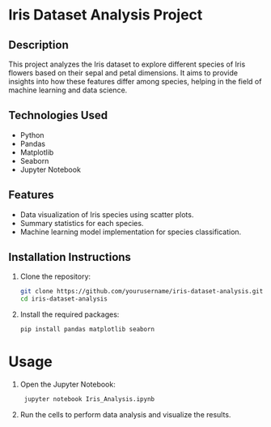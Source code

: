 # Iris Dataset Analysis Project

## Description
This project analyzes the Iris dataset to explore different species of Iris flowers based on their sepal and petal dimensions. It aims to provide insights into how these features differ among species, helping in the field of machine learning and data science.

## Technologies Used
- Python
- Pandas
- Matplotlib
- Seaborn
- Jupyter Notebook

## Features
- Data visualization of Iris species using scatter plots.
- Summary statistics for each species.
- Machine learning model implementation for species classification.

## Installation Instructions
1. Clone the repository:
   ```bash
   git clone https://github.com/yourusername/iris-dataset-analysis.git
   cd iris-dataset-analysis
2. Install the required packages:
   ```bash
   pip install pandas matplotlib seaborn

# Usage

1. Open the Jupyter Notebook:
   ```bash
    jupyter notebook Iris_Analysis.ipynb

2. Run the cells to perform data analysis and visualize the results.


